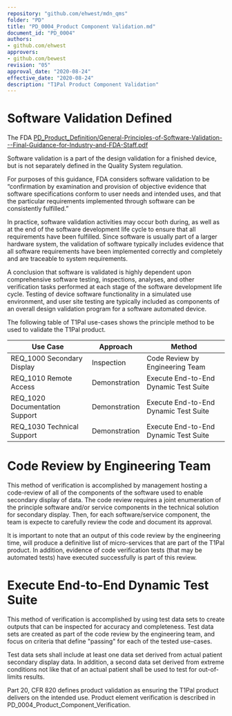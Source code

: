 ```yaml
---
repository: "github.com/ehwest/mdn_qms"
folder: "PD"
title: "PD_0004_Product Component Validation.md"
document_id: "PD_0004"
authors:
- github.com/ehwest
approvers:
- github.com/bewest
revision: "05"
approval_date: "2020-08-24"
effective_date: "2020-08-24"
description: "T1Pal Product Component Validation"
---
```



# Software Validation Defined

The FDA [PD_Product_Definition/General-Principles-of-Software-Validation---Final-Guidance-for-Industry-and-FDA-Staff.pdf](https://github.com/ehwest/mdn_qms/blob/master/PD_Product_Definition/General-Principles-of-Software-Validation---Final-Guidance-for-Industry-and-FDA-Staff.pdf)

Software validation is a part of the design validation for a finished device, but is not separately defined in the Quality System regulation. 

For purposes of this guidance, FDA considers software validation to be “confirmation by examination and provision of objective evidence that software specifications conform to user needs and intended uses, and that the particular requirements implemented through software can be consistently fulfilled.” 

In practice, software validation activities may occur both during, as well as at the end of the software development life cycle to ensure that all requirements have been fulfilled. Since software is usually part of a larger hardware system, the validation of software typically includes evidence that all software requirements have been implemented correctly and completely and are traceable to system requirements. 

A conclusion that software is validated is highly dependent upon comprehensive software testing, inspections, analyses, and other verification tasks performed at each stage of the software development life cycle. Testing of device software functionality in a simulated use environment, and user site testing are typically included as components of an overall design validation program for a software automated device.


The following table of T1Pal use-cases shows the principle method to be used to validate the T1Pal product.


|Use Case|Approach|Method|
|-----------------------------|---------------------------|------------------------|
|REQ_1000 Secondary Display|Inspection   |Code Review by Engineering Team|
|REQ_1010 Remote Access    |Demonstration|Execute End-to-End Dynamic Test Suite|
|REQ_1020 Documentation Support|Demonstration|Execute End-to-End Dynamic Test Suite|
|REQ_1030 Technical Support|Demonstration|Execute End-to-End Dynamic Test Suite|


# Code Review by Engineering Team

This method of verification is accomplished by management hosting a code-review
of all of the components of the software used to enable secondary display of data.
The code review requires a joint enumeration of the principle software and/or service
components in the technical solution for secondary display.
Then, for each software/service component, the team is expecte to carefully review
the code and document its approval.

It is important to note that an output of this code review by the engineering time,
will produce a definitive list of micro-services that are part of the T1Pal product.
In addition, evidence of code verification tests (that may be automated tests) have
executed successfully is part of this review.


# Execute End-to-End Dynamic Test Suite

This method of verification is accomplished by using test data sets to
create outputs that can be inspected for accuracy and completeness.
Test data sets are created as part of the code review by the engineering team,
and focus on criteria that define "passing" for each of the tested
use-cases.

Test data sets shall include at least one data set derived from actual patient
secondary display data.  In addition, a second data set derived from extreme conditions
not like that of an actual patient shall be used to test for out-of-limits results.



Part 20, CFR 820 defines product validation as ensuring 
the T1Pal product
delivers on the intended use.
Product element verification is described in PD_0004_Product_Component_Verification.




